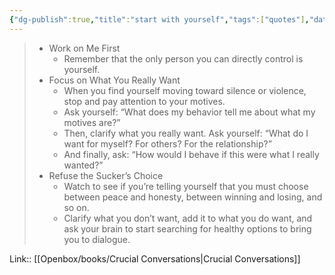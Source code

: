 ```yaml
---
{"dg-publish":true,"title":"start with yourself","tags":["quotes"],"date":"2023-05-21T21:07:27+04:00","modified_at":"2023-07-11T17:22:43+03:00","alias":"start with yourself","dg-path":"/quotes/202305212107.md","permalink":"/quotes/202305212107/","dgPassFrontmatter":true}
---
```



> - Work on Me First
>     - Remember that the only person you can directly control is yourself.
> - Focus on What You Really Want
>     - When you find yourself moving toward silence or violence, stop and pay attention to your motives.
>     - Ask yourself: “What does my behavior tell me about what my motives are?”
>     - Then, clarify what you really want. Ask yourself: “What do I want for myself? For others? For the relationship?”
>     - And finally, ask: “How would I behave if this were what I really wanted?”
> - Refuse the Sucker’s Choice
>     - Watch to see if you’re telling yourself that you must choose between peace and honesty, between winning and losing, and so on.
>     - Clarify what you don’t want, add it to what you do want, and ask your brain to start searching for healthy options to bring you to dialogue.

Link:: [[Openbox/books/Crucial Conversations\|Crucial Conversations]]
